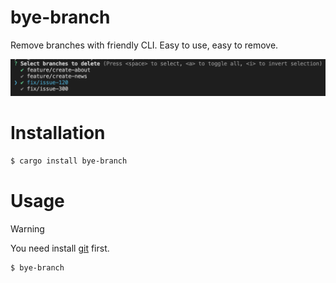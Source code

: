 # bye-branch

Remove branches with friendly CLI.
Easy to use, easy to remove.

<!-- /assets/example_1.png -->
![example_1](assets/example_1.png)

# Installation

```bash
$ cargo install bye-branch
```

# Usage

> [!WARNING]  
> You need install [git](https://git-scm.com/) first.

```bash
$ bye-branch
```